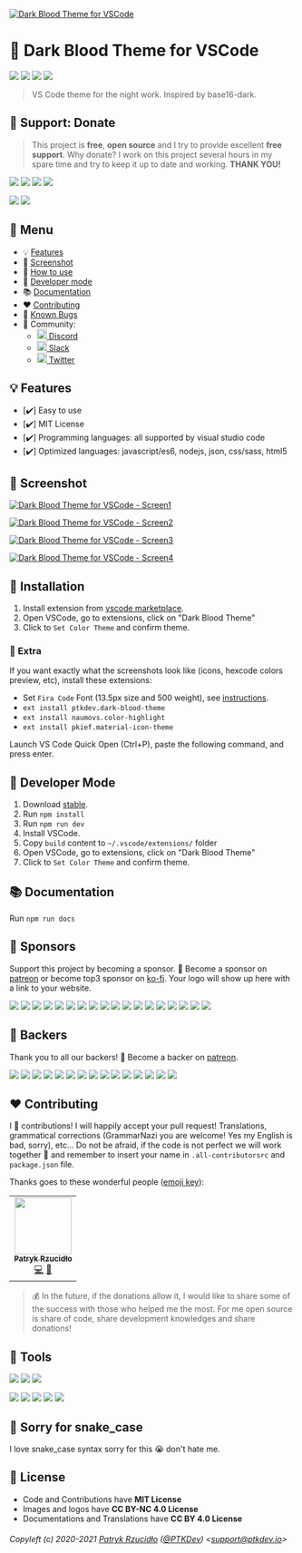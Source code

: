 [![Dark Blood Theme for VSCode](https://raw.githubusercontent.com/ptkdev/vscode-theme-dark-blood/master/.github/assets/dark-blood-theme.png)](https://marketplace.visualstudio.com/items?itemName=ptkdev.dark-blood-theme)

# 🎨 Dark Blood Theme for VSCode

[![](https://img.shields.io/badge/version-v1.0.3-lightgrey.svg)](https://github.com/ptkdev/vscode-theme-dark-blood/releases) [![](https://img.shields.io/badge/license-MIT-brightgreen.svg)](https://github.com/ptkdev/vscode-theme-dark-blood/blob/master/LICENSE.md) [![](https://img.shields.io/badge/ES-9-F7DF1E.svg)](https://wikipedia.org/wiki/ECMAScript) [![](https://snyk.io/test/github/ptkdev/vscode-theme-dark-blood/badge.svg)](https://snyk.io/test/github/ptkdev/vscode-theme-dark-blood)

> VS Code theme for the night work. Inspired by base16-dark.

## 🎁 Support: Donate
> This project is **free**, **open source** and I try to provide excellent **free support**. Why donate? I work on this project several hours in my spare time and try to keep it up to date and working. **THANK YOU!**

[![](https://img.shields.io/badge/donate-paypal-005EA6.svg)](https://www.paypal.me/ptkdev) [![](https://img.shields.io/badge/donate-patreon-F87668.svg)](https://www.patreon.com/ptkdev) [![](https://img.shields.io/badge/donate-sponsors-ea4aaa.svg)](https://github.com/sponsors/ptkdev/)  [![](https://img.shields.io/badge/donate-ko--fi-29abe0.svg)](https://ko-fi.com/ptkdev)

![](https://img.shields.io/badge/bitcoin-35jQmZCy4nsxoMM3QPFrnZePDVhdKaHMRH-E38B29.svg) ![](https://img.shields.io/badge/ethereum-0x8b8171661bEb032828e82baBb0B5B98Ba8fBEBFc-4E8EE9.svg)

## 📎 Menu
- 💡 [Features](#-features)
- 👔 [Screenshot](#-screenshot)
- 🚀 [How to use](#-installation)
- 🔨 [Developer mode](#-developer-mode)
- 📚 [Documentation](#-documentation)
- ❤️ [Contributing](#-contributing)
- 🐛 [Known Bugs](https://github.com/ptkdev/vscode-theme-dark-blood/issues?q=is%3Aopen+is%3Aissue+label%3Abug)
- 🍻 Community:
  - [<img src="https://raw.githubusercontent.com/ptkdev/vscode-theme-dark-blood/master/.github/assets/social_discord.png" height="18px"> Discord](http://discord.ptkdev.io)
  - [<img src="https://raw.githubusercontent.com/ptkdev/vscode-theme-dark-blood/master/.github/assets/social_slack.png" height="18px"> Slack](http://slack.ptkdev.io)
  - [<img src="https://raw.githubusercontent.com/ptkdev/vscode-theme-dark-blood/master/.github/assets/social_twitter.png" height="18px"> Twitter](http://twitter.ptkdev.io)

## 💡 Features
* [✔️] Easy to use
* [✔️] MIT License
* [✔️] Programming languages: all supported by visual studio code
* [✔️] Optimized languages: javascript/es6, nodejs, json, css/sass, html5

## 👔 Screenshot

[![Dark Blood Theme for VSCode - Screen1](https://raw.githubusercontent.com/ptkdev/vscode-theme-dark-blood/master/.github/assets/screen1.png)](https://raw.githubusercontent.com/ptkdev/vscode-theme-dark-blood/master/.github/assets/screen1.png)

[![Dark Blood Theme for VSCode - Screen2](https://raw.githubusercontent.com/ptkdev/vscode-theme-dark-blood/master/.github/assets/screen2.png)](https://raw.githubusercontent.com/ptkdev/vscode-theme-dark-blood/master/.github/assets/screen2.png)

[![Dark Blood Theme for VSCode - Screen3](https://raw.githubusercontent.com/ptkdev/vscode-theme-dark-blood/master/.github/assets/screen3.png)](https://raw.githubusercontent.com/ptkdev/vscode-theme-dark-blood/master/.github/assets/screen3.png)

[![Dark Blood Theme for VSCode - Screen4](https://raw.githubusercontent.com/ptkdev/vscode-theme-dark-blood/master/.github/assets/screen4.png)](https://raw.githubusercontent.com/ptkdev/vscode-theme-dark-blood/master/.github/assets/screen4.png)

## 🚀 Installation
1. Install extension from [vscode marketplace](https://marketplace.visualstudio.com/items?itemName=ptkdev.dark-blood-theme).
2. Open VSCode, go to extensions, click on "Dark Blood Theme"
3. Click to `Set Color Theme` and confirm theme.

### 🧩 Extra
If you want exactly what the screenshots look like (icons, hexcode colors preview, etc), install these extensions:
- Set `Fira Code` Font (13.5px size and 500 weight), see [instructions](https://github.com/tonsky/FiraCode/wiki/VS-Code-Instructions).
- `ext install ptkdev.dark-blood-theme`
- `ext install naumovs.color-highlight`
- `ext install pkief.material-icon-theme`

Launch VS Code Quick Open (Ctrl+P), paste the following command, and press enter.

## 🔨 Developer Mode
1. Download [stable](https://github.com/ptkdev/vscode-theme-dark-blood/archive/master.zip).
2. Run `npm install`
3. Run `npm run dev`
4. Install VSCode.
5. Copy `build` content to `~/.vscode/extensions/` folder
6. Open VSCode, go to extensions, click on "Dark Blood Theme"
7. Click to `Set Color Theme` and confirm theme.

## 📚 Documentation
Run `npm run docs`

## 👑 Sponsors
Support this project by becoming a sponsor. 🙏 Become a sponsor on [patreon](https://www.patreon.com/join/ptkdev) or become top3 sponsor on [ko-fi](https://ko-fi.com/ptkdev). Your logo will show up here with a link to your website.

[![](https://api.ptkdev.io/backers/sponsor1.png)](https://api.ptkdev.io/backers/sponsor1.html) [![](https://api.ptkdev.io/backers/sponsor2.png)](https://api.ptkdev.io/backers/sponsor2.html) [![](https://api.ptkdev.io/backers/sponsor-kofi1.png)](https://api.ptkdev.io/backers/sponsor-kofi1.html) [![](https://api.ptkdev.io/backers/sponsor-kofi2.png)](https://api.ptkdev.io/backers/sponsor-kofi2.html) [![](https://api.ptkdev.io/backers/sponsor-kofi3.png)](https://api.ptkdev.io/backers/sponsor-kofi3.html) [![](https://api.ptkdev.io/backers/sponsor3.png)](https://api.ptkdev.io/backers/sponsor3.html) [![](https://api.ptkdev.io/backers/sponsor4.png)](https://api.ptkdev.io/backers/sponsor4.html) [![](https://api.ptkdev.io/backers/sponsor5.png)](https://api.ptkdev.io/backers/sponsor5.html) [![](https://api.ptkdev.io/backers/sponsor6.png)](https://api.ptkdev.io/backers/sponsor6.html) [![](https://api.ptkdev.io/backers/sponsor7.png)](https://api.ptkdev.io/backers/sponsor7.html) [![](https://api.ptkdev.io/backers/sponsor8.png)](https://api.ptkdev.io/backers/sponsor8.html) [![](https://api.ptkdev.io/backers/sponsor9.png)](https://api.ptkdev.io/backers/sponsor9.html) [![](https://api.ptkdev.io/backers/sponsor10.png)](https://api.ptkdev.io/backers/sponsor10.html) [![](https://api.ptkdev.io/backers/sponsor11.png)](https://api.ptkdev.io/backers/sponsor11.html) [![](https://api.ptkdev.io/backers/sponsor12.png)](https://api.ptkdev.io/backers/sponsor12.html) [![](https://api.ptkdev.io/backers/sponsor13.png)](https://api.ptkdev.io/backers/sponsor13.html) [![](https://api.ptkdev.io/backers/sponsor14.png)](https://api.ptkdev.io/backers/sponsor14.html) [![](https://api.ptkdev.io/backers/sponsor15.png)](https://api.ptkdev.io/backers/sponsor15.html)

## 🦄 Backers
Thank you to all our backers! 🙏 Become a backer on [patreon](https://www.patreon.com/join/ptkdev).

[![](https://api.ptkdev.io/backers/backer1.png)](https://api.ptkdev.io/backers/backer1.html) [![](https://api.ptkdev.io/backers/backer2.png)](https://api.ptkdev.io/backers/backer2.html) [![](https://api.ptkdev.io/backers/backer3.png)](https://api.ptkdev.io/backers/backer3.html) [![](https://api.ptkdev.io/backers/backer4.png)](https://api.ptkdev.io/backers/backer4.html) [![](https://api.ptkdev.io/backers/backer5.png)](https://api.ptkdev.io/backers/backer5.html) [![](https://api.ptkdev.io/backers/backer6.png)](https://api.ptkdev.io/backers/backer6.html) [![](https://api.ptkdev.io/backers/backer7.png)](https://api.ptkdev.io/backers/backer7.html) [![](https://api.ptkdev.io/backers/backer8.png)](https://api.ptkdev.io/backers/backer8.html) [![](https://api.ptkdev.io/backers/backer9.png)](https://api.ptkdev.io/backers/backer9.html) [![](https://api.ptkdev.io/backers/backer10.png)](https://api.ptkdev.io/backers/backer10.html) [![](https://api.ptkdev.io/backers/backer11.png)](https://api.ptkdev.io/backers/backer11.html) [![](https://api.ptkdev.io/backers/backer12.png)](https://api.ptkdev.io/backers/backer12.html) [![](https://api.ptkdev.io/backers/backer13.png)](https://api.ptkdev.io/backers/backer13.html) [![](https://api.ptkdev.io/backers/backer14.png)](https://api.ptkdev.io/backers/backer14.html) [![](https://api.ptkdev.io/backers/backer15.png)](https://api.ptkdev.io/backers/backer15.html)

## ❤️ Contributing
I 💟 contributions! I will happily accept your pull request! Translations, grammatical corrections (GrammarNazi you are welcome! Yes my English is bad, sorry), etc... Do not be afraid, if the code is not perfect we will work together 👯 and remember to insert your name in `.all-contributorsrc` and `package.json` file.

Thanks goes to these wonderful people ([emoji key](https://allcontributors.org/docs/en/emoji-key)):

<!-- ALL-CONTRIBUTORS-LIST:START -->
<!-- prettier-ignore-start -->
<!-- markdownlint-disable -->
<table>
  <tr>
    <td align="center"><a href="https://ptk.dev"><img src="https://avatars1.githubusercontent.com/u/442844?v=4" width="100px;" alt=""/><br /><sub><b>Patryk Rzucidło</b></sub></a><br /><a href="https://github.com/ptkdev/vscode-theme-dark-blood/commits?author=ptkdev" title="Code">💻</a> <a href="#design-ptkdev" title="Design">🎨</a></td>
  </tr>
</table>

<!-- markdownlint-enable -->
<!-- prettier-ignore-end -->
<!-- ALL-CONTRIBUTORS-LIST:END -->

> 💰 In the future, if the donations allow it, I would like to share some of the success with those who helped me the most. For me open source is share of code, share development knowledges and share donations!

## 📲 Tools
[![](https://img.shields.io/badge/portfolio-ptkdev-000000.svg)](https://ptk.dev/)
[![](https://img.shields.io/badge/app-meingifs-E1215B.svg)](https://meingifs.pics/)
[![](https://img.shields.io/badge/stickers-ptkdev-128C7E.svg)](https://stickers.ptkdev.io/)

[![](https://img.shields.io/badge/app-social%20manager%20tools-ff7f19.svg)](http://socialmanager.tools/)
[![](https://img.shields.io/badge/api-instagram%20bot-895a4d.svg)](https://github.com/ptkdev/vscode-theme-dark-blood)
[![](https://img.shields.io/badge/api-twitter%20bot-21B7F4.svg)](https://github.com/social-manager-tools/socialmanagertools-twbot)
[![](https://img.shields.io/badge/api-facebook%20bot-3b5998.svg)](https://github.com/social-manager-tools/socialmanagertools-fbbot)
[![](https://img.shields.io/badge/telegram%20bot-feed%20rss%20for%20wordpress%20&amp;%20medium-00AB6C.svg)](https://github.com/social-manager-tools/socialmanagertools-tgbot)

## 🐍 Sorry for snake_case
I love snake_case syntax sorry for this 😭 don't hate me.

## 💫 License
* Code and Contributions have **MIT License**
* Images and logos have **CC BY-NC 4.0 License**
* Documentations and Translations have **CC BY 4.0 License**

###### Copyleft (c) 2020-2021 [Patryk Rzucidło](https://ptk.dev) ([@PTKDev](https://twitter.com/ptkdev)) <[support@ptkdev.io](mailto:support@ptkdev.io)>